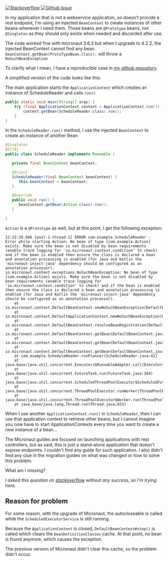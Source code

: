 [![Stackoverflow](https://img.shields.io/badge/stackoverflow-77764338-orange)](https://stackoverflow.com/questions/77764338/micronaut-injected-beancontext-cannot-retrieve-beans)
[![Github Issue](https://img.shields.io/badge/github-not_yet_submitted-purple)](https://github.com/micronaut-projects/micronaut-guides/issues/new)


In my application that is not a webservice application, so doesn't provide a rest endpoint, I'm using an injected `BeanContext` to create instances of other beans whenever I need them. Those beans are `@Prototype` beans, not `@Singleton` as they should only exists when needed and discarded after use.

The code worked fine with micronaut 3.6.3 but when I upgrade to 4.2.2, the injected BeanContext cannot find any bean. `beanContext.getBean(ProtoTypeBean.class);` will throw a `NoSuchBeanException`

To clarify what I mean, I have a reproducible case in [my github repository](https://github.com/auricgoldfinger/micronaut-daemon).

A simplified version of the code looks like this:

The main application starts the `ApplicationContext` which creates an instance of ScheduleReader and calls `run()`

```java
public static void main(String[] args) {
    try (final ApplicationContext context = ApplicationContext.run()) {
        context.getBean(ScheduleReader.class).run();
    }
}
```

In the `ScheduleReader.run()` method, I use the injected `BeanContext` to create an instance of another Bean

```java
@Singleton
@Slf4j
public class ScheduleReader implements Runnable {

   private final BeanContext beanContext;

   @Inject
   ScheduleReader(final BeanContext beanContext) {
      this.beanContext = beanContext;
   }

   @Override
   public void run() {
      beanContext.getBean(Action.class).run();
   }

}
```

`Action` is a `@Prototype` as well, but at this point, I get the following exception:

```
12:22:29.946 [pool-1-thread-1] ERROR com.example.ScheduleReader - Error while starting Action: No bean of type [com.example.Action] exists. Make sure the bean is not disabled by bean requirements (enable trace logging for 'io.micronaut.context.condition' to check) and if the bean is enabled then ensure the class is declared a bean and annotation processing is enabled (for Java and Kotlin the 'micronaut-inject-java' dependency should be configured as an annotation processor).
io.micronaut.context.exceptions.NoSuchBeanException: No bean of type [com.example.Action] exists. Make sure the bean is not disabled by bean requirements (enable trace logging for 'io.micronaut.context.condition' to check) and if the bean is enabled then ensure the class is declared a bean and annotation processing is enabled (for Java and Kotlin the 'micronaut-inject-java' dependency should be configured as an annotation processor).
	at io.micronaut.context.DefaultBeanContext.newNoSuchBeanException(DefaultBeanContext.java:2773)
	at io.micronaut.context.DefaultApplicationContext.newNoSuchBeanException(DefaultApplicationContext.java:304)
	at io.micronaut.context.DefaultBeanContext.resolveBeanRegistration(DefaultBeanContext.java:2735)
	at io.micronaut.context.DefaultBeanContext.getBean(DefaultBeanContext.java:1729)
	at io.micronaut.context.DefaultBeanContext.getBean(DefaultBeanContext.java:856)
	at io.micronaut.context.DefaultBeanContext.getBean(DefaultBeanContext.java:848)
	at com.example.ScheduleReader.runPlanner(ScheduleReader.java:41)
	at java.base/java.util.concurrent.Executors$RunnableAdapter.call(Executors.java:539)
	at java.base/java.util.concurrent.FutureTask.run(FutureTask.java:264)
	at java.base/java.util.concurrent.ScheduledThreadPoolExecutor$ScheduledFutureTask.run(ScheduledThreadPoolExecutor.java:304)
	at java.base/java.util.concurrent.ThreadPoolExecutor.runWorker(ThreadPoolExecutor.java:1136)
	at java.base/java.util.concurrent.ThreadPoolExecutor$Worker.run(ThreadPoolExecutor.java:635)
	at java.base/java.lang.Thread.run(Thread.java:833)
```

When I use another `ApplicationContext.run()` in `ScheduleReader`, then I can use that application context to retrieve other beans, but I cannot imagine you now have to start ApplicationContexts every time you want to create a new instance of a bean...

The Micronaut guides are focused on launching applications with rest controllers, but as said, this is just a stand-alone application that doesn't expose endpoints. I couldn't find any guide for such application. I also didn't find any clue in the migration guides on what was changed or how to solve this problem.

What am I missing?

_I asked this question on [stackoverflow](https://stackoverflow.com/questions/77764338/micronaut-injected-beancontext-cannot-retrieve-beans) without any success, so I'm trying here._

## Reason for problem
For some reason, with the upgrade of Micronaut, the autocloseable is called while the
`ScheduledExecutorService` is still running.

Because the `ApplicationContext` is closed, `DefaultBeanContext#stop()` is called which
clears the `beanDefinitionClasses` cache. At that point, no bean is found anymore, which 
causes the exception.

The previous version of Micronaut didn't clear this cache, so the problem didn't occur.

